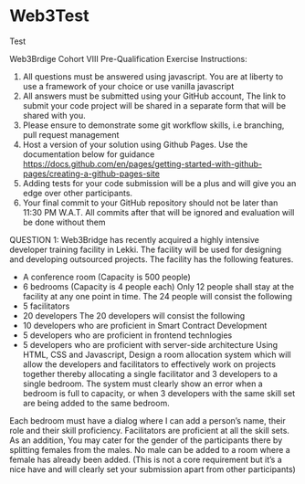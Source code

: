 # Web3Test
Test

Web3Brdige Cohort VIII Pre-Qualification Exercise
Instructions:
1. All questions must be answered using javascript. You are at liberty to use a
framework of your choice or use vanilla javascript
2. All answers must be submitted using your GitHub account, The link to submit your code
project will be shared in a separate form that will be shared with you.
3. Please ensure to demonstrate some git workflow skills, i.e branching, pull request
management
4. Host a version of your solution using Github Pages. Use the documentation
below for guidance
https://docs.github.com/en/pages/getting-started-with-github-pages/creating-a-github-pages-site
5. Adding tests for your code submission will be a plus and will give you an edge
over other participants.
6. Your final commit to your GitHub repository should not be later than 11:30 PM W.A.T. All
commits after that will be ignored and evaluation will be done without them

QUESTION 1:
Web3Bridge has recently acquired a highly intensive developer training facility in
Lekki. The facility will be used for designing and developing outsourced projects. The
facility has the following features.
- A conference room (Capacity is 500 people)
- 6 bedrooms (Capacity is 4 people each)
Only 12 people shall stay at the facility at any one point in time. The 24 people will
consist the following
- 5 facilitators
- 20 developers
The 20 developers will consist the following
- 10 developers who are proficient in Smart Contract Development
- 5 developers who are proficient in frontend technlogies
- 5 developers who are proficient with server-side architecture
Using HTML, CSS and Javascript, Design a room allocation system which will
allow the developers and facilitators to effectively work on projects together thereby
allocating a single facilitator and 3 developers to a single bedroom.
The system must clearly show an error when a bedroom is full to capacity, or
when 3 developers with the same skill set are being added to the same bedroom.

Each bedroom must have a dialog where I can add a person’s name, their role
and their skill proficiency. Facilitators are proficient at all the skill sets.
As an addition, You may cater for the gender of the participants there by splitting
females from the males. No male can be added to a room where a female has already
been added. (This is not a core requirement but it’s a nice have and will clearly set your
submission apart from other participants)
